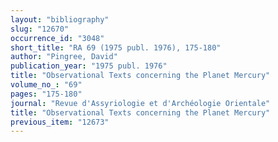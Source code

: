 ```yaml
---
layout: "bibliography"
slug: "12670"
occurrence_id: "3048"
short_title: "RA 69 (1975 publ. 1976), 175-180"
author: "Pingree, David"
publication_year: "1975 publ. 1976"
title: "Observational Texts concerning the Planet Mercury"
volume_no_: "69"
pages: "175-180"
journal: "Revue d'Assyriologie et d'Archéologie Orientale"
title: "Observational Texts concerning the Planet Mercury"
previous_item: "12673"
---
```

